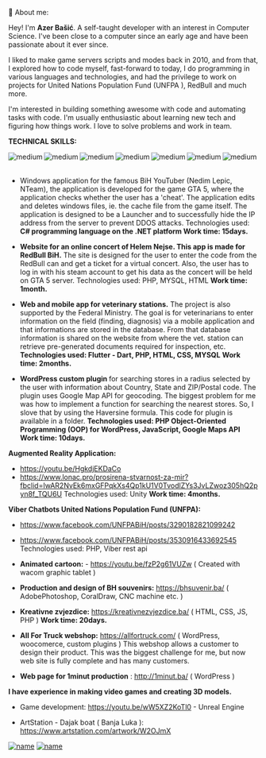 👋  About me: 


Hey! I'm <b> Azer Bašić</b>. A self-taught developer with an interest in Computer Science. 
I've been close to a computer since an early age and have been passionate about it ever since.

I liked to make game servers scripts and modes back in 2010, and from that, I explored how to code myself, fast-forward to today, I do programming in various languages and technologies, and had the privilege to work on projects for United Nations Population Fund (UNFPA ), RedBull and much more.

I'm interested in building something awesome with code and automating tasks with code. I'm usually enthusiastic about learning new tech and figuring how things work. I love to solve problems and work in team.

<b>TECHNICAL SKILLS:</b>

<img align="left" alt="medium" src="https://img.shields.io/badge/PHP-777BB4?style=for-the-badge&logo=php&logoColor=white" />
<img align="left" alt="medium" src="https://img.shields.io/badge/Flutter-02569B?style=for-the-badge&logo=flutter&logoColor=white" />
<img align="left" alt="medium" src="https://img.shields.io/badge/C%23-239120?style=for-the-badge&logo=c-sharp&logoColor=white" />
<img align="left" alt="medium" src="https://img.shields.io/badge/JavaScript-323330?style=for-the-badge&logo=javascript&logoColor=F7DF1E" />
<img align="left" alt="medium" src="https://img.shields.io/badge/.NET-512BD4?style=for-the-badge&logo=dotnet&logoColor=white" />
<img align="left" alt="medium" src="https://img.shields.io/badge/MySQL-005C84?style=for-the-badge&logo=mysql&logoColor=white" />
<img align="left" alt="medium" src="https://img.shields.io/badge/Unity-100000?style=for-the-badge&logo=unity&logoColor=white" /> &nbsp;
&nbsp;


- Windows application for the famous BiH YouTuber (Nedim Lepic, NTeam), the application is developed for the game GTA 5, where the application checks whether the user has a 'cheat'. The application edits and deletes windows files, ie. the cache file from the game itself. The application is designed to be a Launcher and to successfully hide the IP address from the server to prevent DDOS attacks. Technologies used: <b>C# programming language on the .NET platform </b> <b>Work time: 15days.</b>

- <b>Website for an online concert of Helem Nejse. This app is made for RedBull BiH.</b> The site is designed for the user to enter the code from the RedBull can and get a ticket for a virtual concert. Also, the user has to log in with his steam account to get his data as the concert will be held on GTA 5 server.
</b>Technologies used: PHP, MYSQL, HTML</b> <b>Work time: 1month.</b>


- <b>Web and mobile app for veterinary stations.</b> The project is also supported by the Federal Ministry. The goal is for veterinarians to enter information on the field (finding, diagnosis) via a mobile application and that informations are stored in the database. From that database information is shared on the website from where the vet. station can retrieve pre-generated documents required for inspection, etc.
<b>Technologies used: Flutter - Dart, PHP, HTML, CSS, MYSQL</b> <b>Work time: 2months.</b>

- <b> WordPress custom plugin </b>for searching stores in a radius selected by the user with information about Country, State and ZIP/Postal code. The plugin uses Google Map API for geocoding. The biggest problem for me was how to implement a function for searching the nearest stores. So, I slove that by using the Haversine formula.
This code for plugin is available in a folder.
<b>Technologies used: PHP Object-Oriented Programming (OOP) for WordPress, JavaScript, Google Maps API</b> <b>Work time: 10days.</b>


<b>Augmented Reality Application:</b>
- https://youtu.be/HgkdjEKDaCo
- https://www.lonac.pro/prosirena-stvarnost-za-mir?fbclid=IwAR2NvEk6mxGFPqkXs4Qp1kU1V0TvodlZYs3JvLZwoz305hQ2pyn8f_TQU6U
 Technologies used: Unity <b>Work time: 4months.</b>

<b>Viber Chatbots United Nations Population Fund (UNFPA): </b>
- https://www.facebook.com/UNFPABiH/posts/3290182821099242
- https://www.facebook.com/UNFPABiH/posts/3530916433692545
Technologies used: PHP, Viber rest api

- <b>Animated cartoon:</b> - https://youtu.be/fzP2g61VUZw  ( Created with wacom graphic tablet )

- <b>Production and design of BH souvenirs:</b> https://bhsuvenir.ba/ ( AdobePhotoshop, CoralDraw, CNC machine etc. )

- <b>Kreativne zvjezdice:</b>  https://kreativnezvjezdice.ba/ ( HTML, CSS, JS, PHP ) <b>Work time: 20days.</b>

- <b>All For Truck webshop:</b> https://allfortruck.com/  ( WordPress, woocomerce, custom plugins ) 
This webshop allows a customer to design their product. This was the biggest challenge for me, but now web site is fully complete and has many customers.

- <b>Web page for 1minut production</b> : http://1minut.ba/ ( WordPress ) 

<b>I have experience in making video games and creating 3D models.</b>
- Game development: https://youtu.be/wW5XZ2KoTl0 - Unreal Engine 

- ArtStation - Dajak boat ( Banja Luka ): https://www.artstation.com/artwork/W2OJmX

[![name](https://img.shields.io/badge/YouTube-FF0000?style=for-the-badge&logo=youtube&logoColor=white)](https://www.youtube.com/channel/UC7gAGuzWMx77nx_FmWCckxA)
[![name](https://img.shields.io/badge/Facebook-1877F2?style=for-the-badge&logo=facebook&logoColor=white)](https://www.facebook.com/azer.basic.35/)
